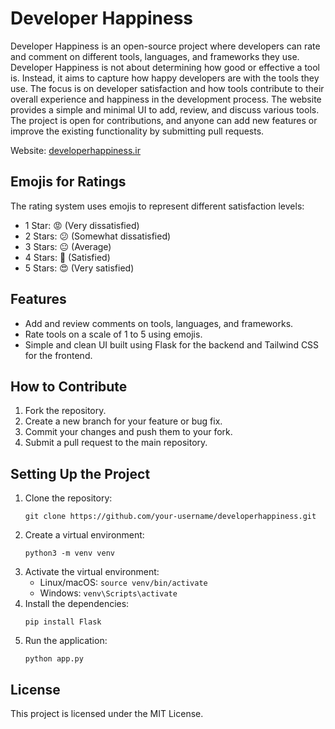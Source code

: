 # Developer Happiness

Developer Happiness is an open-source project where developers can rate and comment on different tools, languages, and frameworks they use. Developer Happiness is not about determining how good or effective a tool is. Instead, it aims to capture how happy developers are with the tools they use. The focus is on developer satisfaction and how tools contribute to their overall experience and happiness in the development process. The website provides a simple and minimal UI to add, review, and discuss various tools. The project is open for contributions, and anyone can add new features or improve the existing functionality by submitting pull requests.

Website: [developerhappiness.ir](http://developerhappiness.ir)

## Emojis for Ratings

The rating system uses emojis to represent different satisfaction levels:

- 1 Star: 😡 (Very dissatisfied)
- 2 Stars: 😕 (Somewhat dissatisfied)
- 3 Stars: 😐 (Average)
- 4 Stars: 🙂 (Satisfied)
- 5 Stars: 😍 (Very satisfied)

## Features

- Add and review comments on tools, languages, and frameworks.
- Rate tools on a scale of 1 to 5 using emojis.
- Simple and clean UI built using Flask for the backend and Tailwind CSS for the frontend.

## How to Contribute

1. Fork the repository.
2. Create a new branch for your feature or bug fix.
3. Commit your changes and push them to your fork.
4. Submit a pull request to the main repository.

## Setting Up the Project

1. Clone the repository:
   ```
   git clone https://github.com/your-username/developerhappiness.git
   ```
2. Create a virtual environment:
   ```
   python3 -m venv venv
   ```
3. Activate the virtual environment:
   - Linux/macOS: `source venv/bin/activate`
   - Windows: `venv\Scripts\activate`
4. Install the dependencies:
   ```
   pip install Flask
   ```
5. Run the application:
   ```
   python app.py
   ```

## License

This project is licensed under the MIT License.

